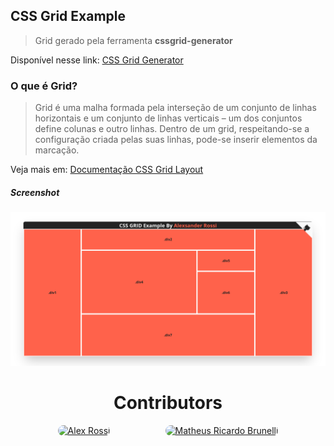 ## CSS Grid Example
> Grid gerado pela ferramenta **cssgrid-generator**

Disponível nesse link: [CSS Grid Generator](https://cssgrid-generator.netlify.app/)

### O que é Grid?
> Grid é uma malha formada pela interseção de um conjunto de linhas horizontais e um conjunto de linhas verticais – um dos conjuntos define colunas e outro linhas. Dentro de um  grid, respeitando-se a configuração criada pelas suas linhas, pode-se inserir elementos da marcação.

Veja mais em: [Documentação CSS Grid Layout](https://developer.mozilla.org/pt-BR/docs/Web/CSS/CSS_Grid_Layout/Basic_Concepts_of_Grid_Layout)



##### Screenshot
![](assets/screenshot.png)

<h1 align="center">Contributors</h1>
<a href="https://www.linkedin.com/in/4lex/"  style="float: left; margin-left: 15%;">
        <img src="https://avatars3.githubusercontent.com/u/62000504?s=400&u=9077ec8b32016a8accbb59dfc8e6d217b7b1b468&v=4" title="Alex Rossi" style="border-radius: 150px;" width="150" style="display: block; margin: auto;"></a><a href="https://www.linkedin.com/in/mrbrunelli/"  style="float: right; margin-right: 15%;">
        <img src="https://avatars.githubusercontent.com/u/54479807?v=4" title="Matheus Ricardo Brunelli" style="border-radius: 150px;" width="150" style="display: block; margin: auto;">
      </a>